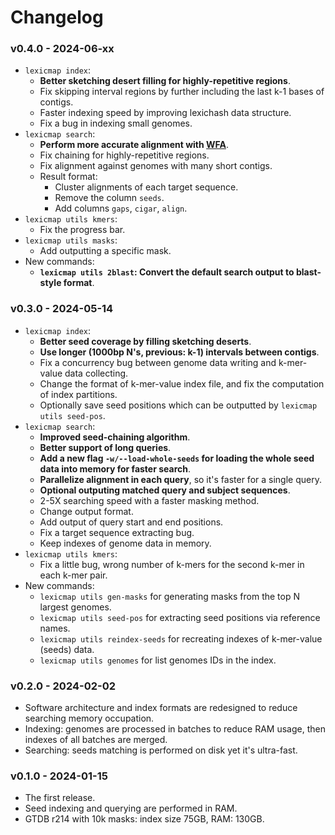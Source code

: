 # Changelog


### v0.4.0 - 2024-06-xx

- `lexicmap index`:
    - **Better sketching desert filling for highly-repetitive regions**.
    - Fix skipping interval regions by further including the last k-1 bases of contigs.
    - Faster indexing speed by improving lexichash data structure.
    - Fix a bug in indexing small genomes.
- `lexicmap search`:
    - **Perform more accurate alignment with [WFA](https://github.com/shenwei356/wfa)**.
    - Fix chaining for highly-repetitive regions.
    - Fix alignment against genomes with many short contigs.
    - Result format:
        - Cluster alignments of each target sequence.
        - Remove the column `seeds`.
        - Add columns `gaps`, `cigar`, `align`.
- `lexicmap utils kmers`:
    - Fix the progress bar.
- `lexicmap utils masks`:
    - Add outputting a specific mask.
- New commands:
    - **`lexicmap utils 2blast`: Convert the default search output to blast-style format**.

### v0.3.0 - 2024-05-14

- `lexicmap index`:
    - **Better seed coverage by filling sketching deserts**.
    - **Use longer (1000bp N's, previous: k-1) intervals between contigs**.
    - Fix a concurrency bug between genome data writing and k-mer-value data collecting.
    - Change the format of k-mer-value index file, and fix the computation of index partitions.
    - Optionally save seed positions which can be outputted by `lexicmap utils seed-pos`.
- `lexicmap search`:
    - **Improved seed-chaining algorithm**.
    - **Better support of long queries**.
    - **Add a new flag `-w/--load-whole-seeds` for loading the whole seed data into memory for faster search**.
    - **Parallelize alignment in each query**, so it's faster for a single query.
    - **Optional outputing matched query and subject sequences**.
    - 2-5X searching speed with a faster masking method.
    - Change output format.
    - Add output of query start and end positions.
    - Fix a target sequence extracting bug.
    - Keep indexes of genome data in memory.
- `lexicmap utils kmers`:
    - Fix a little bug, wrong number of k-mers for the second k-mer in each k-mer pair.
- New commands:
    - `lexicmap utils gen-masks` for generating masks from the top N largest genomes.
    - `lexicmap utils seed-pos` for extracting seed positions via reference names.
    - `lexicmap utils reindex-seeds` for recreating indexes of k-mer-value (seeds) data.
    - `lexicmap utils genomes` for list genomes IDs in the index.

### v0.2.0 - 2024-02-02

- Software architecture and index formats are redesigned to reduce searching memory occupation.
- Indexing: genomes are processed in batches to reduce RAM usage, then indexes of all batches are merged.
- Searching: seeds matching is performed on disk yet it's ultra-fast.

### v0.1.0 - 2024-01-15

- The first release.
- Seed indexing and querying are performed in RAM.
- GTDB r214 with 10k masks: index size 75GB, RAM: 130GB.

